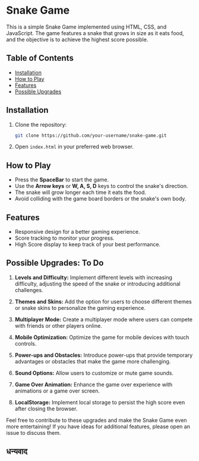 # Snake Game

This is a simple Snake Game implemented using HTML, CSS, and JavaScript. The game features a snake that grows in size as it eats food, and the objective is to achieve the highest score possible.

## Table of Contents

- [Installation](#installation)
- [How to Play](#how-to-play)
- [Features](#features)
- [Possible Upgrades](#Possible-Upgrades-To-Do)

## Installation

1. Clone the repository:

   ```bash
   git clone https://github.com/your-username/snake-game.git
   ```

2. Open `index.html` in your preferred web browser.

## How to Play

- Press the **SpaceBar** to start the game.
- Use the **Arrow keys** or **W, A, S, D** keys to control the snake's direction.
- The snake will grow longer each time it eats the food.
- Avoid colliding with the game board borders or the snake's own body.

## Features

- Responsive design for a better gaming experience.
- Score tracking to monitor your progress.
- High Score display to keep track of your best performance.

## Possible Upgrades: To Do

1. **Levels and Difficulty:** Implement different levels with increasing difficulty, adjusting the speed of the snake or introducing additional challenges.

2. **Themes and Skins:** Add the option for users to choose different themes or snake skins to personalize the gaming experience.

3. **Multiplayer Mode:** Create a multiplayer mode where users can compete with friends or other players online.

4. **Mobile Optimization:** Optimize the game for mobile devices with touch controls.

5. **Power-ups and Obstacles:** Introduce power-ups that provide temporary advantages or obstacles that make the game more challenging.

6. **Sound Options:** Allow users to customize or mute game sounds.

7. **Game Over Animation:** Enhance the game over experience with animations or a game over screen.

8. **LocalStorage:** Implement local storage to persist the high score even after closing the browser.

Feel free to contribute to these upgrades and make the Snake Game even more entertaining! If you have ideas for additional features, please open an issue to discuss them.

## धन्यवाद

